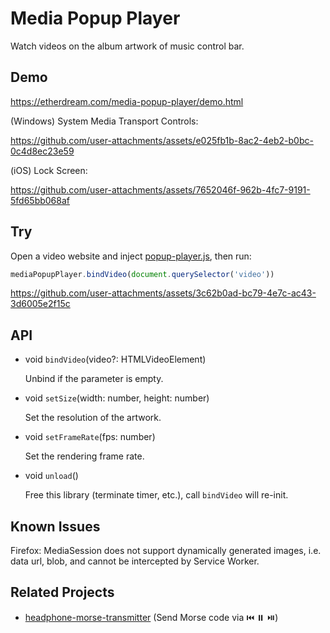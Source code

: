 # Media Popup Player

Watch videos on the album artwork of music control bar.

## Demo

https://etherdream.com/media-popup-player/demo.html

(Windows) System Media Transport Controls:

https://github.com/user-attachments/assets/e025fb1b-8ac2-4eb2-b0bc-0c4d8ec23e59

(iOS) Lock Screen:

https://github.com/user-attachments/assets/7652046f-962b-4fc7-9191-5fd65bb068af


## Try

Open a video website and inject [popup-player.js](popup-player.js), then run:

```js
mediaPopupPlayer.bindVideo(document.querySelector('video'))
```

https://github.com/user-attachments/assets/3c62b0ad-bc79-4e7c-ac43-3d6005e2f15c

## API

* void `bindVideo`(video?: HTMLVideoElement)

  Unbind if the parameter is empty.

* void `setSize`(width: number, height: number)

  Set the resolution of the artwork.

* void `setFrameRate`(fps: number)

  Set the rendering frame rate.

* void `unload`()

  Free this library (terminate timer, etc.), call `bindVideo` will re-init.


## Known Issues

Firefox: MediaSession does not support dynamically generated images, i.e. data url, blob, and cannot be intercepted by Service Worker.

## Related Projects

* [headphone-morse-transmitter](https://github.com/EtherDream/headphone-morse-transmitter) (Send Morse code via ⏮️ ⏸️ ⏯️)
